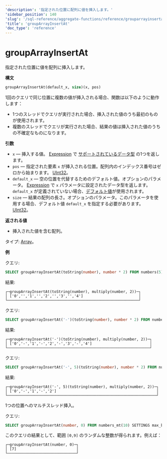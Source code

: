 ```yaml
---
'description': '指定された位置に配列に値を挿入します。'
'sidebar_position': 140
'slug': '/sql-reference/aggregate-functions/reference/grouparrayinsertat'
'title': 'groupArrayInsertAt'
'doc_type': 'reference'
---
```



# groupArrayInsertAt

指定された位置に値を配列に挿入します。

**構文**

```sql
groupArrayInsertAt(default_x, size)(x, pos)
```

1回のクエリで同じ位置に複数の値が挿入される場合、関数は以下のように動作します：

- 1つのスレッドでクエリが実行された場合、挿入された値のうち最初のものが使用されます。
- 複数のスレッドでクエリが実行された場合、結果の値は挿入された値のうちの不確定なものになります。

**引数**

- `x` — 挿入する値。 [Expression](/sql-reference/syntax#expressions) で [サポートされているデータ型](../../../sql-reference/data-types/index.md) の1つを返します。
- `pos` — 指定された要素 `x` が挿入される位置。配列内のインデックス番号はゼロから始まります。 [UInt32](/sql-reference/data-types/int-uint#integer-ranges)。
- `default_x` — 空の位置を代替するためのデフォルト値。オプションのパラメータ。 [Expression](/sql-reference/syntax#expressions) で `x` パラメータに設定されたデータ型を返します。 `default_x` が定義されていない場合、[デフォルト値](/sql-reference/statements/create/table)が使用されます。
- `size` — 結果の配列の長さ。オプションのパラメータ。このパラメータを使用する場合、デフォルト値 `default_x` を指定する必要があります。 [UInt32](/sql-reference/data-types/int-uint#integer-ranges)。

**返される値**

- 挿入された値を含む配列。

タイプ: [Array](/sql-reference/data-types/array)。

**例**

クエリ:

```sql
SELECT groupArrayInsertAt(toString(number), number * 2) FROM numbers(5);
```

結果:

```text
┌─groupArrayInsertAt(toString(number), multiply(number, 2))─┐
│ ['0','','1','','2','','3','','4']                         │
└───────────────────────────────────────────────────────────┘
```

クエリ:

```sql
SELECT groupArrayInsertAt('-')(toString(number), number * 2) FROM numbers(5);
```

結果:

```text
┌─groupArrayInsertAt('-')(toString(number), multiply(number, 2))─┐
│ ['0','-','1','-','2','-','3','-','4']                          │
└────────────────────────────────────────────────────────────────┘
```

クエリ:

```sql
SELECT groupArrayInsertAt('-', 5)(toString(number), number * 2) FROM numbers(5);
```

結果:

```text
┌─groupArrayInsertAt('-', 5)(toString(number), multiply(number, 2))─┐
│ ['0','-','1','-','2']                                             │
└───────────────────────────────────────────────────────────────────┘
```

1つの位置へのマルチスレッド挿入。

クエリ:

```sql
SELECT groupArrayInsertAt(number, 0) FROM numbers_mt(10) SETTINGS max_block_size = 1;
```

このクエリの結果として、範囲 `[0,9]` のランダムな整数が得られます。例えば：

```text
┌─groupArrayInsertAt(number, 0)─┐
│ [7]                           │
└───────────────────────────────┘
```
